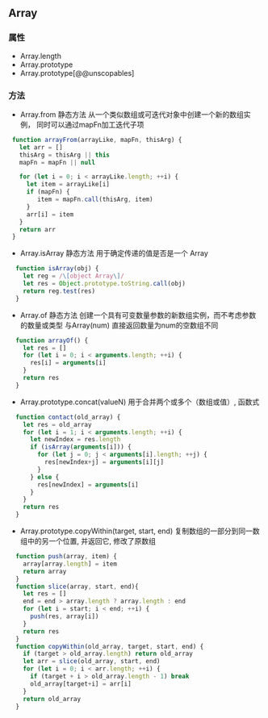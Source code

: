 ## Array

### 属性

  - Array.length
  - Array.prototype
  - Array.prototype[@@unscopables]

### 方法

  - Array.from 静态方法 从一个类似数组或可迭代对象中创建一个新的数组实例， 同时可以通过mapFn加工迭代子项
  ``` javascript
   function arrayFrom(arrayLike, mapFn, thisArg) {
     let arr = []
     thisArg = thisArg || this
     mapFn = mapFn || null

     for (let i = 0; i < arrayLike.length; ++i) {
       let item = arrayLike[i]
       if (mapFn) {
          item = mapFn.call(thisArg, item)
       }
       arr[i] = item
     }
     return arr
   }
  ```
  - Array.isArray 静态方法 用于确定传递的值是否是一个 Array
  ``` javascript
    function isArray(obj) {
      let reg = /\[object Array\]/
      let res = Object.prototype.toString.call(obj)
      return reg.test(res)
    }
  ```
  - Array.of 静态方法 创建一个具有可变数量参数的新数组实例，而不考虑参数的数量或类型 与Array(num) 直接返回数量为num的空数组不同
  ``` javascript
    function arrayOf() {
      let res = []
      for (let i = 0; i < arguments.length; ++i) {
        res[i] = arguments[i]
      }
      return res
    }
  ```
  - Array.prototype.concat(valueN) 用于合并两个或多个（数组或值）, 函数式
  ``` javascript
    function contact(old_array) {
      let res = old_array
      for (let i = 1; i < arguments.length; ++i) {
        let newIndex = res.length
        if (isArray(arguments[i])) {
          for (let j = 0; j < arguments[i].length; ++j) {
            res[newIndex+j] = arguments[i][j]
          }
        } else {
          res[newIndex] = arguments[i]
        }
      }
      return res
    }
  ```
  - Array.prototype.copyWithin(target, start, end) 复制数组的一部分到同一数组中的另一个位置, 并返回它, 修改了原数组
  ``` javascript
    function push(array, item) {
      array[array.length] = item
      return array
    }
    function slice(array, start, end){
      let res = []
      end = end > array.length ? array.length : end
      for (let i = start; i < end; ++i) {
        push(res, array[i])
      }
      return res
    }
    function copyWithin(old_array, target, start, end) {
      if (target > old_array.length) return old_array
      let arr = slice(old_array, start, end)
      for (let i = 0; i < arr.length; ++i) {
        if (target + i > old_array.length - 1) break
        old_array[target+i] = arr[i]
      }
      return old_array
    }
  ```